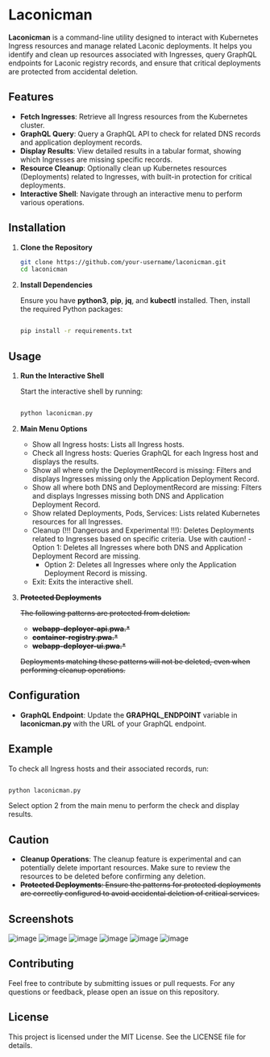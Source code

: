 # Laconicman

**Laconicman** is a command-line utility designed to interact with Kubernetes Ingress resources and manage related Laconic deployments. It helps you identify and clean up resources associated with Ingresses, query GraphQL endpoints for Laconic registry records, and ensure that critical deployments are protected from accidental deletion.

## Features

- **Fetch Ingresses**: Retrieve all Ingress resources from the Kubernetes cluster.
- **GraphQL Query**: Query a GraphQL API to check for related DNS records and application deployment records.
- **Display Results**: View detailed results in a tabular format, showing which Ingresses are missing specific records.
- **Resource Cleanup**: Optionally clean up Kubernetes resources (Deployments) related to Ingresses, with built-in protection for critical deployments.
- **Interactive Shell**: Navigate through an interactive menu to perform various operations.

## Installation

1. **Clone the Repository**

   ```bash
   git clone https://github.com/your-username/laconicman.git
   cd laconicman
   ```

2. **Install Dependencies**

    Ensure you have **python3**, **pip**, **jq**, and **kubectl** installed. Then, install the required Python packages:

    ```bash

    pip install -r requirements.txt
    ```

## Usage

1. **Run the Interactive Shell**


    Start the interactive shell by running:

    ```bash

    python laconicman.py
    ```
2. **Main Menu Options**
    - Show all Ingress hosts: Lists all Ingress hosts.
    - Check all Ingress hosts: Queries GraphQL for each Ingress host and displays the results.
    - Show all where only the DeploymentRecord is missing: Filters and displays Ingresses missing only  the Application Deployment Record.
    - Show all where both DNS and DeploymentRecord are missing: Filters and displays Ingresses missing both DNS and Application Deployment Record.
    - Show related Deployments, Pods, Services: Lists related Kubernetes resources for all Ingresses.
    - Cleanup (!!! Dangerous and Experimental !!!): Deletes Deployments related to Ingresses based on specific criteria. Use with caution!
        -Option 1: Deletes all Ingresses where both DNS and Application Deployment Record are missing.
        - Option 2: Deletes all Ingresses where only the Application Deployment Record is missing.
    - Exit: Exits the interactive shell.

3. ~~**Protected Deployments**~~

    ~~The following patterns are protected from deletion:~~
    - ~~**webapp-deployer-api.pwa.***~~
    - ~~**container-registry.pwa.***~~
    - ~~**webapp-deployer-ui.pwa.***~~

    ~~Deployments matching these patterns will not be deleted, even when performing cleanup operations.~~

## Configuration

- **GraphQL Endpoint**: Update the **GRAPHQL_ENDPOINT** variable in **laconicman.py** with the URL of your GraphQL endpoint.

## Example

To check all Ingress hosts and their associated records, run:

```bash

python laconicman.py
```
Select option 2 from the main menu to perform the check and display results.

## Caution

- **Cleanup Operations**: The cleanup feature is experimental and can potentially delete important resources. Make sure to review the resources to be deleted before confirming any deletion.
- ~~**Protected Deployments**: Ensure the patterns for protected deployments are correctly configured to avoid accidental deletion of critical services.~~

## Screenshots
![image](https://github.com/user-attachments/assets/f0475014-640e-4de1-94ec-691ced56edb6)
![image](https://github.com/user-attachments/assets/ea3bcb2e-17ef-4a01-be93-1a75601c9249)
![image](https://github.com/user-attachments/assets/19462a55-ca1f-4935-9e82-07e41e8600e4)
![image](https://github.com/user-attachments/assets/4767619d-ea1d-4f37-a7d7-1a43c3f64bd8)
![image](https://github.com/user-attachments/assets/51d4c2e8-c8c1-43b3-8942-e890e2d7abf8)
![image](https://github.com/user-attachments/assets/c374cba8-df1b-4ee0-ac60-5914b9e1d28f)


## Contributing

Feel free to contribute by submitting issues or pull requests. For any questions or feedback, please open an issue on this repository.
## License

This project is licensed under the MIT License. See the LICENSE file for details.
